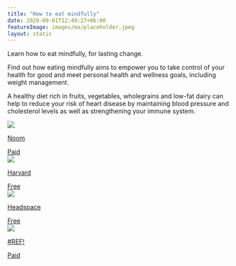```yaml
---
title: "How to eat mindfully"
date: 2020-09-01T12:49:27+06:00
featureImage: images/ma/placeholder.jpeg
layout: static
---
```


Learn how to eat mindfully, for lasting change.

Find out how eating mindfully aims to empower you to take control of your health for good and meet personal health and wellness goals, including weight management.

A healthy diet rich in fruits, vegetables, wholegrains and low-fat dairy can help to reduce your risk of heart disease by maintaining blood pressure and cholesterol levels as well as strengthening your immune system.

<a class="ma-link" href="https://www.noom.com/"><div class="ma-card ma-card-Health"><div class="ma-icon"><img src ="/images/icon-pound.png"/></div><div class="ma-name"><p>Noom</p></div><div class="ma-paid-text"><span>Paid</span></div></div></a><a class="ma-link" href="https://www.health.harvard.edu/staying-healthy/8-steps-to-mindful-eating"><div class="ma-card ma-card-Health"><div class="ma-icon"><img src ="/images/icon-check.png"/></div><div class="ma-name"><p>Harvard</p></div><div class="ma-paid-text"><span>Free</span></div></div></a><a class="ma-link" href="https://www.headspace.com/mindfulness/mindful-eating"><div class="ma-card ma-card-Health"><div class="ma-icon"><img src ="/images/icon-check.png"/></div><div class="ma-name"><p>Headspace</p></div><div class="ma-paid-text"><span>Free</span></div></div></a><a class="ma-link" href="#REF!"><div class="ma-card ma-card-Health"><div class="ma-icon"><img src ="/images/icon-pound.png"/></div><div class="ma-name"><p>#REF!</p></div><div class="ma-paid-text"><span>Paid</span></div></div></a>  

<br/><br/>






